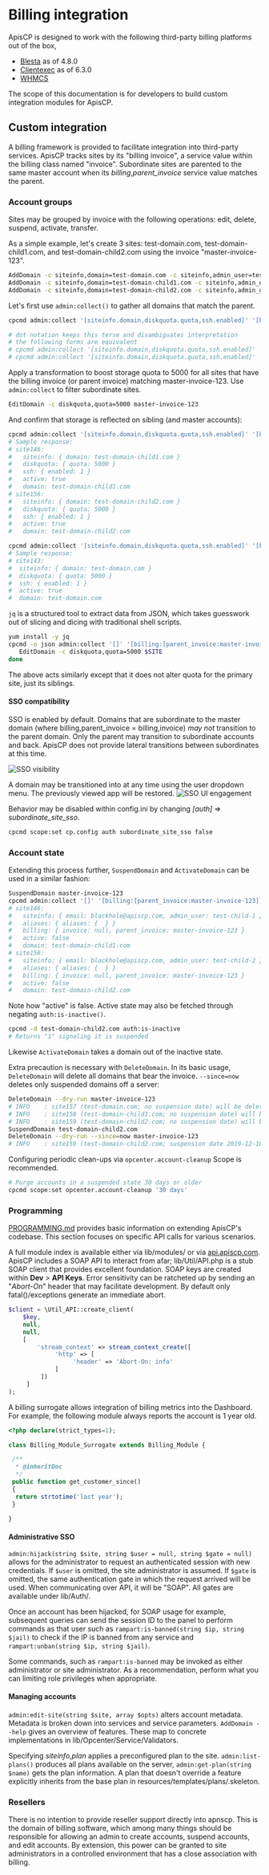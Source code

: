# Billing integration

ApisCP is designed to work with the following third-party billing platforms out of the box,

- [Blesta](https://docs.blesta.com/display/user/APNSCP) as of 4.8.0
- [Clientexec](https://github.com/clientexec/apiscp-server) as of 6.3.0
- [WHMCS](https://github.com/LithiumHosting/apnscp-whmcs)

The scope of this documentation is for developers to build custom integration modules for ApisCP.

## Custom integration

A billing framework is provided to facilitate integration into third-party services. ApisCP tracks sites by its "billing invoice", a service value within the billing class named "invoice". Subordinate sites are parented to the same master account when its *billing*,*parent_invoice* service value matches the parent.

### Account groups

Sites may be grouped by invoice with the following operations: edit, delete, suspend, activate, transfer.

As a simple example, let's create 3 sites: test-domain.com, test-domain-child1.com, and test-domain-child2.com using the invoice "master-invoice-123".

```bash
AddDomain -c siteinfo,domain=test-domain.com -c siteinfo,admin_user=test-admin -c billing,invoice=master-invoice-123
AddDomain -c siteinfo,domain=test-domain-child1.com -c siteinfo,admin_user=test-child-1 -c billing,parent_invoice=master-invoice-123
AddDomain -c siteinfo,domain=test-domain-child2.com -c siteinfo,admin_user=test-child-2 -c billing,parent_invoice=master-invoice-123
```

Let's first use `admin:collect()` to gather all domains that match the parent.

```bash
cpcmd admin:collect '[siteinfo.domain,diskquota.quota,ssh.enabled]' '[billing.parent_invoice:master-invoice-123]'

# dot notation keeps this terse and disambiguates interpretation
# the following forms are equivalent
# cpcmd admin:collect '[siteinfo.domain,diskquota.quota,ssh.enabled]' '["billing,parent_invoice":master-invoice-123]'
# cpcmd admin:collect '[siteinfo.domain,diskquota.quota,ssh.enabled]' '[billing:[parent_invoice:master-invoice-123]]'
```

Apply a transformation to boost storage quota to 5000 for all sites that have the billing invoice (or parent invoice) matching master-invoice-123. Use `admin:collect` to filter subordinate sites.

```bash
EditDomain -c diskquota,quota=5000 master-invoice-123
```

And confirm that storage is reflected on sibling (and master accounts):

```bash
cpcmd admin:collect '[siteinfo.domain,diskquota.quota,ssh.enabled]' '[billing:[parent_invoice:master-invoice-123]]'
# Sample response:
# site146:
#   siteinfo: { domain: test-domain-child1.com }
#   diskquota: { quota: 5000 }
#   ssh: { enabled: 1 }
#   active: true
#   domain: test-domain-child1.com
# site156:
#   siteinfo: { domain: test-domain-child2.com }
#   diskquota: { quota: 5000 }
#   ssh: { enabled: 1 }
#   active: true
#   domain: test-domain-child2.com

cpcmd admin:collect '[siteinfo.domain,diskquota.quota,ssh.enabled]' '[billing:[invoice:master-invoice-123]]'
# Sample response:
# site143:
#  siteinfo: { domain: test-domain.com }
#  diskquota: { quota: 5000 }
#  ssh: { enabled: 1 }
#  active: true
#  domain: test-domain.com
```

`jq` is a structured tool to extract data from JSON, which takes guesswork out of slicing and dicing with traditional shell scripts.

```bash
yum install -y jq
cpcmd -o json admin:collect '[]' '[billing:[parent_invoice:master-invoice-123]]' | jq -r 'keys[]' | while read -r SITE ; do
   EditDomain -c diskquota,quota=5000 $SITE
done
```

The above acts similarly except that it does not alter quota for the primary site, just its siblings.

#### SSO compatibility

SSO is enabled by default. Domains that are subordinate to the master domain (where billing,parent_invoice = billing,invoice) *may not* transition to the parent domain. Only the parent may transition to subordinate accounts and back. ApisCP does not provide lateral transitions between subordinates at this time.

![SSO visibility](./images/sso-map.png)

A domain may be transitioned into at any time using the user dropdown menu. The previously viewed app will be restored.
![SSO UI engagement](./images/sso-engagement-ui.png)

Behavior may be disabled within config.ini by changing *[auth]* => *subordinate_site_sso*.

```bash
cpcmd scope:set cp.config auth subordinate_site_sso false
```

### Account state

Extending this process further, `SuspendDomain` and `ActivateDomain` can be used in a similar fashion:

```bash
SuspendDomain master-invoice-123
cpcmd admin:collect '[]' '[billing:[parent_invoice:master-invoice-123]]'
# site146:
#   siteinfo: { email: blackhole@apiscp.com, admin_user: test-child-1 }
#   aliases: { aliases: {  } }
#   billing: { invoice: null, parent_invoice: master-invoice-123 }
#   active: false
#   domain: test-domain-child1.com
# site156:
#   siteinfo: { email: blackhole@apiscp.com, admin_user: test-child-2 }
#   aliases: { aliases: {  } }
#   billing: { invoice: null, parent_invoice: master-invoice-123 }
#   active: false
#   domain: test-domain-child2.com
```

Note how "active" is false. Active state may also be fetched through negating `auth:is-inactive()`.

```bash
cpcmd -d test-domain-child2.com auth:is-inactive
# Returns "1" signaling it is suspended
```

Likewise `ActivateDomain` takes a domain out of the inactive state.

Extra precaution is necessary with `DeleteDomain`. In its basic usage, `DeleteDomain` will delete all domains that bear the invoice. `--since=now` deletes only suspended domains off a server:

```bash
DeleteDomain --dry-run master-invoice-123
# INFO    : site157 (test-domain.com; no suspension date) will be deleted
# INFO    : site158 (test-domain-child1.com; no suspension date) will be deleted
# INFO    : site159 (test-domain-child2.com; no suspension date) will be deleted
SuspendDomain test-domain-child2.com
DeleteDomain --dry-run --since=now master-invoice-123
# INFO    : site159 (test-domain-child2.com; suspension date 2019-12-16) will be deleted
```

Configuring periodic clean-ups via `opcenter.account-cleanup` Scope is recommended.

```bash
# Purge accounts in a suspended state 30 days or older
cpcmd scope:set opcenter.account-cleanup '30 days'
```

### Programming

[PROGRAMMING.md](../PROGRAMMING.md) provides basic information on extending ApisCP's codebase. This section focuses on specific API calls for various scenarios.

A full module index is available either via lib/modules/ or via [api.apiscp.com](https://api.apiscp.com/namespace-none.html). ApisCP includes a SOAP API to interact from afar; lib/Util/API.php is a stub SOAP client that provides excellent foundation. SOAP keys are created within **Dev** > **API Keys**. Error sensitivity can be ratcheted up by sending an "*Abort-On*" header that may facilitate development. By default only fatal()/exceptions generate an immediate abort.

```php
$client = \Util_API::create_client(
    $key,
    null,
    null,
    [
        'stream_context' => stream_context_create([
             'http' => [
                  'header' => 'Abort-On: info'
             ]
         ])
     ]
);
```

A billing surrogate allows integration of billing metrics into the Dashboard. For example, the following module always reports the account is 1 year old.

```php
<?php declare(strict_types=1);

class Billing_Module_Surrogate extends Billing_Module {

 /**
  * @inheritDoc
  */
 public function get_customer_since()
 {
  return strtotime('last year');
 }

}
```

#### Administrative SSO

`admin:hijack(string $site, string $user = null, string $gate = null)` allows for the administrator to request an authenticated session with new credentials. If `$user` is omitted, the site administrator is assumed. If `$gate` is omitted, the same authentication gate in which the request arrived will be used. When communicating over API, it will be "SOAP". All gates are available under lib/Auth/.

Once an account has been hijacked, for SOAP usage for example, subsequent queries can send the session ID to the panel to perform commands as that user such as `rampart:is-banned(string $ip, string $jail)` to check if the IP is banned from any service and `rampart:unban(string $ip, string $jail)`.

Some commands, such as `rampart:is-banned` may be invoked as either administrator or site administrator. As a recommendation, perform what you can limiting role privileges when appropriate.

#### Managing accounts

`admin:edit-site(string $site, array $opts)` alters account metadata. Metadata is broken down into services and service parameters. `AddDomain --help` gives an overview of features. These map to concrete implementations in lib/Opcenter/Service/Validators.

Specifying *siteinfo*,*plan* applies a preconfigured plan to the site. `admin:list-plans()` produces all plans available on the server, `admin:get-plan(string $name)` gets the plan information. A plan that doesn't override a feature explicitly inherits from the base plan in resources/templates/plans/.skeleton.

### Resellers

There is no intention to provide reseller support directly into apnscp. This is the domain of billing software, which among many things should be responsible for allowing an admin to create accounts, suspend accounts, and edit accounts. By extension, this power can be granted to site administrators in a controlled environment that has a close association with billing.
